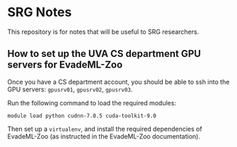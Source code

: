 # SRG Notes

This repository is for notes that will be useful to SRG researchers. 

## How to set up the UVA CS department GPU servers for EvadeML-Zoo

Once you have a CS department account, you should be able to ssh into the GPU servers: `gpusrv01`, `gpusrv02`, `gpusrv03`. 


Run the following command to load the required modules:

```
module load python cudnn-7.0.5 cuda-toolkit-9.0
```

Then set up a `virtualenv`, and install the required dependencies of
EvadeML-Zoo (as instructed in the EvadeML-Zoo documentation).
